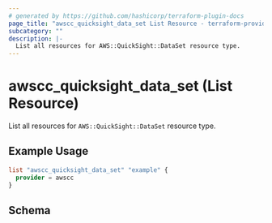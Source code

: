 ```yaml
---
# generated by https://github.com/hashicorp/terraform-plugin-docs
page_title: "awscc_quicksight_data_set List Resource - terraform-provider-awscc"
subcategory: ""
description: |-
  List all resources for AWS::QuickSight::DataSet resource type.
---
```


# awscc_quicksight_data_set (List Resource)

List all resources for `AWS::QuickSight::DataSet` resource type.

## Example Usage

```terraform
list "awscc_quicksight_data_set" "example" {
  provider = awscc
}
```

<!-- schema generated by tfplugindocs -->
## Schema
